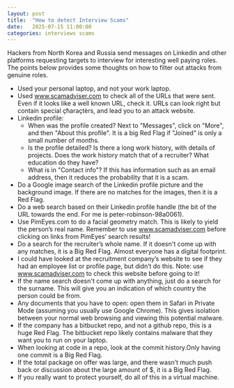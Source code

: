 ```yaml
---
layout: post
title:  "How to detect Interview Scams"
date:   2025-07-15 11:00:00
categories: interviews scams
---
```


Hackers from North Korea and Russia send messages on Linkedin and other platforms requesting targets to interview for interesting well paying roles. The points below provides some thoughts on how to filter out attacks from genuine roles.

* Used your personal laptop, and not your work laptop.
* Used www.scamadviser.com to check all of the URLs that were sent. Even if it looks like a well known URL, check it. URLs can look right but contain special çħaraçtèrs, and lead you to an attack website.
* Linkedin profile:
  * When was the profile created? Next to "Messages", click on "More", and then "About this profile". It is a big Red Flag if "Joined" is only a small number of months.
  * Is the profile detailed? Is there a long work history, with details of projects. Does the work history match that of a recruiter? What education do they have?
  * What is in "Contact info"? If this has information such as an email address, then it reduces the probability that it is a scam.
* Do a Google image search of the Linkedin profile picture and the background image. If there are no matches for the images, then it is a Red Flag.
* Do a web search based on their Linkedin profile handle (the bit of the URL towards the end. For me is peter-robinson-98a0061). 
* Use PimEyes.com to do a facial geometry match. This is likely to yield the person’s real name. Remember to use www.scamadviser.com before clicking on links from PimEyes’ search results!
* Do a search for the recruiter’s whole name. If it doesn't come up with any matches, it is a Big Red Flag. Almost everyone has a digital footprint.
* I could have looked at the recruitment company’s website to see if they had an employee list or profile page, but didn’t do this. Note: use www.scamadviser.com to check this website before going to it!
* If the name search doesn't come up with anything, just do a search for the surname. This will give you an indication of which country the person could be from.
* Any documents that you have to open: open them in Safari in Private Mode (assuming you usually use Google Chrome). This gives isolation between your normal web browsing and viewing this potential malware.
* If the company has a bitbucket repo, and not a github repo, this is a huge Red Flag. The bitbucket repo likely contains malware that they want you to run on your laptop.
* When looking at code in a repo, look at the commit history.Only having one commit is a Big Red Flag.
* If the total package on offer was large, and there wasn’t much push back or discussion about the large amount of $, it is a Big Red Flag.
* If you really want to protect yourself, do all of this in a virtual machine.

